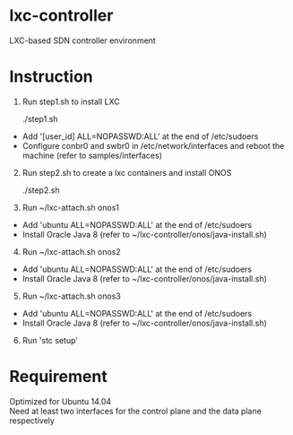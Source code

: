 # lxc-controller
LXC-based SDN controller environment

# Instruction
1. Run step1.sh to install LXC<br />

	./step1.sh<br />
  
  - Add '[user_id] ALL=NOPASSWD:ALL' at the end of /etc/sudoers<br />
  - Configure conbr0 and swbr0 in /etc/network/interfaces and reboot the machine (refer to samples/interfaces)<br />

2. Run step2.sh to create a lxc containers and install ONOS<br />

	./step2.sh<br />

3. Run ~/lxc-attach.sh onos1<br />
  - Add 'ubuntu ALL=NOPASSWD:ALL' at the end of /etc/sudoers<br />
  - Install Oracle Java 8 (refer to ~/lxc-controller/onos/java-install.sh)<br />

4. Run ~/lxc-attach.sh onos2<br />
  - Add 'ubuntu ALL=NOPASSWD:ALL' at the end of /etc/sudoers<br />
  - Install Oracle Java 8 (refer to ~/lxc-controller/onos/java-install.sh)<br />

5. Run ~/lxc-attach.sh onos3<br />
  - Add 'ubuntu ALL=NOPASSWD:ALL' at the end of /etc/sudoers<br />
  - Install Oracle Java 8 (refer to ~/lxc-controller/onos/java-install.sh)<br />

6. Run 'stc setup'<br />

# Requirement
Optimized for Ubuntu 14.04<br />
Need at least two interfaces for the control plane and the data plane respectively<br />
